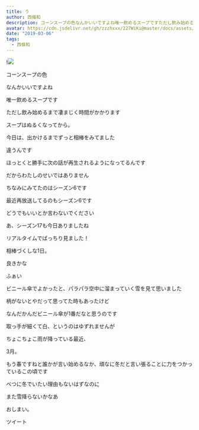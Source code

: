 ```yaml
---
title: う
author: 西條和
description: コーンスープの色なんかいいですよね唯一飲めるスープですただし飲み始めるまで凄まじく時間...
avatar: https://cdn.jsdelivr.net/gh/zzzhxxx/227WiKi@master/docs/assets/photo/avatar/nagomi.jpg
date: "2019-03-06"
tags:
  - 西條和
---
```


!![](https://cdn.jsdelivr.net/gh/zzzhxxx/227WiKi-image@master/blog-image/nagomi-2019-03-06_1.jpg)
















コーンスープの色












なんかいいですよね









唯一飲めるスープです

















ただし飲み始めるまで凄まじく時間がかかります







スープはぬるくなってから。













今日は、出かけるまでずっと相棒をみてました













違うんです











ほっとくと勝手に次の話が再生されるようになってるんです












だからわたしのせいではありません













ちなみにみてたのはシーズン6です










最近再放送してるのもシーズン6です















どうでもいいとか言わないでください











あ、シーズン17も今日ありましたね











リアルタイムでばっちり見ました！












相棒づくしな1日。










良きかな










ふぁい















ビニール傘でよかったと、パラパラ空中に溜まっていく雪を見て思いました













柄がないとやだって思ってた時もあったけど

なんだかんだビニール傘が1番だなと思うのです













取っ手が細くて白、というのはゆずれませんが












ちょこちょこ雨が降っている最近、









3月。












もう春ですねと誰かが言い始めるなか、頑なに冬だと言い張ることに力をつかっているこの頃です

















べつに冬でいたい理由もないはずなのに





















また雪降らないかなあ













おしまい。


ツイート



